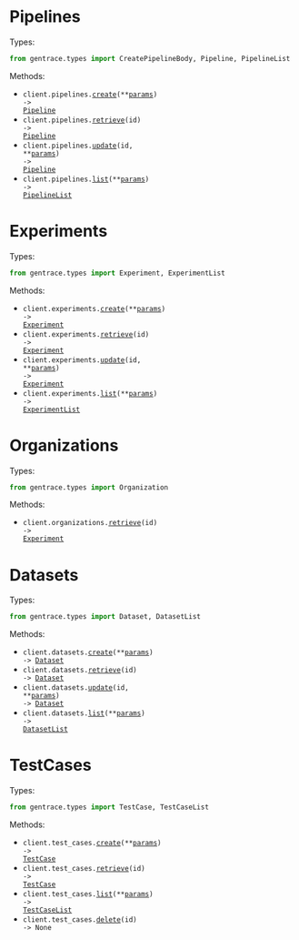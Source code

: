 # Pipelines

Types:

```python
from gentrace.types import CreatePipelineBody, Pipeline, PipelineList
```

Methods:

- <code title="post /v4/pipelines">client.pipelines.<a href="./src/gentrace/resources/pipelines.py">create</a>(\*\*<a href="src/gentrace/types/pipeline_create_params.py">params</a>) -> <a href="./src/gentrace/types/pipeline.py">Pipeline</a></code>
- <code title="get /v4/pipelines/{id}">client.pipelines.<a href="./src/gentrace/resources/pipelines.py">retrieve</a>(id) -> <a href="./src/gentrace/types/pipeline.py">Pipeline</a></code>
- <code title="post /v4/pipelines/{id}">client.pipelines.<a href="./src/gentrace/resources/pipelines.py">update</a>(id, \*\*<a href="src/gentrace/types/pipeline_update_params.py">params</a>) -> <a href="./src/gentrace/types/pipeline.py">Pipeline</a></code>
- <code title="get /v4/pipelines">client.pipelines.<a href="./src/gentrace/resources/pipelines.py">list</a>(\*\*<a href="src/gentrace/types/pipeline_list_params.py">params</a>) -> <a href="./src/gentrace/types/pipeline_list.py">PipelineList</a></code>

# Experiments

Types:

```python
from gentrace.types import Experiment, ExperimentList
```

Methods:

- <code title="post /v4/experiments">client.experiments.<a href="./src/gentrace/resources/experiments.py">create</a>(\*\*<a href="src/gentrace/types/experiment_create_params.py">params</a>) -> <a href="./src/gentrace/types/experiment.py">Experiment</a></code>
- <code title="get /v4/experiments/{id}">client.experiments.<a href="./src/gentrace/resources/experiments.py">retrieve</a>(id) -> <a href="./src/gentrace/types/experiment.py">Experiment</a></code>
- <code title="post /v4/experiments/{id}">client.experiments.<a href="./src/gentrace/resources/experiments.py">update</a>(id, \*\*<a href="src/gentrace/types/experiment_update_params.py">params</a>) -> <a href="./src/gentrace/types/experiment.py">Experiment</a></code>
- <code title="get /v4/experiments">client.experiments.<a href="./src/gentrace/resources/experiments.py">list</a>(\*\*<a href="src/gentrace/types/experiment_list_params.py">params</a>) -> <a href="./src/gentrace/types/experiment_list.py">ExperimentList</a></code>

# Organizations

Types:

```python
from gentrace.types import Organization
```

Methods:

- <code title="get /v4/experiments/{id}">client.organizations.<a href="./src/gentrace/resources/organizations.py">retrieve</a>(id) -> <a href="./src/gentrace/types/experiment.py">Experiment</a></code>

# Datasets

Types:

```python
from gentrace.types import Dataset, DatasetList
```

Methods:

- <code title="post /v4/datasets">client.datasets.<a href="./src/gentrace/resources/datasets.py">create</a>(\*\*<a href="src/gentrace/types/dataset_create_params.py">params</a>) -> <a href="./src/gentrace/types/dataset.py">Dataset</a></code>
- <code title="get /v4/datasets/{id}">client.datasets.<a href="./src/gentrace/resources/datasets.py">retrieve</a>(id) -> <a href="./src/gentrace/types/dataset.py">Dataset</a></code>
- <code title="post /v4/datasets/{id}">client.datasets.<a href="./src/gentrace/resources/datasets.py">update</a>(id, \*\*<a href="src/gentrace/types/dataset_update_params.py">params</a>) -> <a href="./src/gentrace/types/dataset.py">Dataset</a></code>
- <code title="get /v4/datasets">client.datasets.<a href="./src/gentrace/resources/datasets.py">list</a>(\*\*<a href="src/gentrace/types/dataset_list_params.py">params</a>) -> <a href="./src/gentrace/types/dataset_list.py">DatasetList</a></code>

# TestCases

Types:

```python
from gentrace.types import TestCase, TestCaseList
```

Methods:

- <code title="post /v4/test-cases">client.test_cases.<a href="./src/gentrace/resources/test_cases.py">create</a>(\*\*<a href="src/gentrace/types/test_case_create_params.py">params</a>) -> <a href="./src/gentrace/types/test_case.py">TestCase</a></code>
- <code title="get /v4/test-cases/{id}">client.test_cases.<a href="./src/gentrace/resources/test_cases.py">retrieve</a>(id) -> <a href="./src/gentrace/types/test_case.py">TestCase</a></code>
- <code title="get /v4/test-cases">client.test_cases.<a href="./src/gentrace/resources/test_cases.py">list</a>(\*\*<a href="src/gentrace/types/test_case_list_params.py">params</a>) -> <a href="./src/gentrace/types/test_case_list.py">TestCaseList</a></code>
- <code title="delete /v4/test-cases/{id}">client.test_cases.<a href="./src/gentrace/resources/test_cases.py">delete</a>(id) -> None</code>
